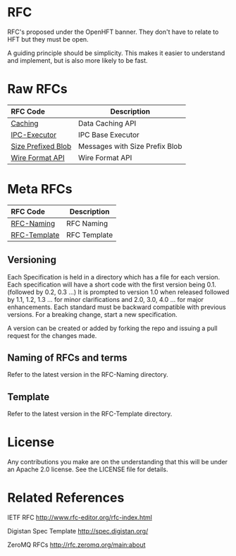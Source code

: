 # RFC
RFC's proposed under the OpenHFT banner. They don't have to relate to HFT but they must be open.

A guiding principle should be simplicity.  This makes it easier to understand and implement, but is also more likely to be fast.

# Raw RFCs

| RFC Code                                                                              | Description                       |
|:------------------------------------------------------------------------------------- | --------------------------------- |
| [Caching](https://github.com/OpenHFT/RFC/blob/master/Caching)                         | Data Caching API                  |
| [IPC-Executor](https://github.com/OpenHFT/RFC/blob/master/IPC-Executor)               | IPC Base Executor                 |
| [Size Prefixed Blob](https://github.com/OpenHFT/RFC/blob/master/Size-Prefixed-Blob)   | Messages with Size Prefix Blob    |
| [Wire Format API](https://github.com/OpenHFT/RFC/blob/master/Wire-Format-API)         | Wire Format API                   |

# Meta RFCs

| RFC Code                                                                  | Description               |
|:------------------------------------------------------------------------- | ------------------------- |
| [RFC-Naming](https://github.com/OpenHFT/RFC/blob/master/RFC-Naming)       | RFC Naming                |
| [RFC-Template](https://github.com/OpenHFT/RFC/blob/master/RFC-Template)   | RFC Template              |

## Versioning

Each Specification is held in a directory which has a file for each version. Each specification will have a short code with the first version being 0.1. (followed by 0.2, 0.3 ...)
It is prompted to version 1.0 when released followed by 1.1, 1.2, 1.3 ... for minor clarifications and 2.0, 3.0, 4.0 ... for major enhancements.
Each standard must be backward compatible with previous versions.  For a breaking change, start a new specification.

A version can be created or added by forking the repo and issuing a pull request for the changes made.

## Naming of RFCs and terms
Refer to the latest version in the RFC-Naming directory.

## Template
Refer to the latest version in the RFC-Template directory.

# License

Any contributions you make are on the understanding that this will be under an Apache 2.0 license.  See the LICENSE file for details.

# Related References

IETF RFC http://www.rfc-editor.org/rfc-index.html

Digistan Spec Template http://spec.digistan.org/

ZeroMQ RFCs http://rfc.zeromq.org/main:about

